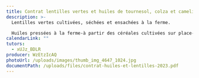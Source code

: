 ```yaml
---
title: Contrat lentilles vertes et huiles de tournesol, colza et cameline
description: >-
  Lentilles vertes cultivées, séchées et ensachées à la ferme.

  Huiles pressées à la ferme-à partir des céréales cultivées sur place- filtrées et embouteillées à la Gagnerie.
calendarLink: ""
tutors:
  - xUJz_BDLR
producer: WzEtzIcAQ
photoUrl: /uploads/images/thumb_img_4647_1024.jpg
documentPath: /uploads/files/contrat-huiles-et-lentilles-2023.pdf
---
```

